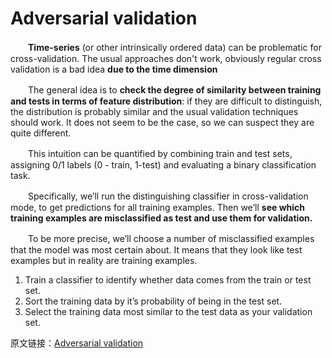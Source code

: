 # Adversarial validation
　　**Time-series** (or other intrinsically ordered data) can be problematic for cross-validation.
The usual approaches don't work, obviously regular cross validation is a bad idea **due to the time dimension**</br>

　　The general idea is to **check the degree of similarity between training and tests in terms of feature distribution**: 
if they are difficult to distinguish, the distribution is probably similar and the usual validation techniques should work. 
It does not seem to be the case, so we can suspect they are quite different. </br>

　　This intuition can be quantified by combining train and test sets, assigning 0/1 labels (0 - train, 1-test) and 
evaluating a binary classification task.</br>

　　Specifically, we’ll run the distinguishing classifier in cross-validation mode, to get predictions for all training examples. 
Then we’ll **see which training examples are misclassified as test and use them for validation.**</br>

　　To be more precise, we’ll choose a number of misclassified examples that the model was most certain about. It means that 
they look like test examples but in reality are training examples.</br>

1. Train a classifier to identify whether data comes from the train or test set.
2. Sort the training data by it’s probability of being in the test set.
3. Select the training data most similar to the test data as your validation set.

原文链接：[Adversarial validation](http://fastml.com/adversarial-validation-part-two/)
